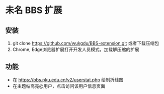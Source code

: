 # 未名 BBS 扩展

## 安装
1. git clone https://github.com/wukgdu/BBS-extension.git 或者下载压缩包
2. Chrome, Edge浏览器扩展打开开发人员模式，加载解压缩的扩展

## 功能
- 在 https://bbs.pku.edu.cn/v2/userstat.php 绘制折线图
- 在主题帖高亮@用户，点击访问该用户信息页面
